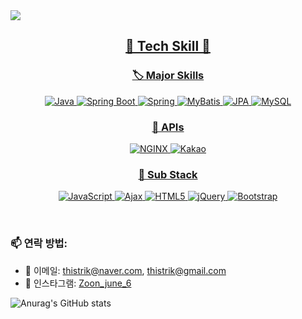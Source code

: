 <img src="https://capsule-render.vercel.app/api?type=waving&color=auto&height=300&section=header&text=Kwon's%20%20github&fontSize=60&animation=fadeIn&fontAlignY=38&desc=Whoever%20knocks%20persistently,%20ends%20by%20entering.&descAlignY=51&descAlign=62">

<p align='center'>
  <a href="#demo">
    <h2 align='center'>🔨 Tech Skill 🔨</h2>
    <h3 align='center'>🏷️ Major Skills</h3>
    <p align='center'>
        <img src="https://img.shields.io/badge/java-007396?style=for-the-badge&logo=java&logoColor=white" alt="Java">
        <img src="https://img.shields.io/badge/Spring%20Boot-6DB33F?style=for-the-badge&logo=Spring Boot&logoColor=white" alt="Spring Boot">
        <img src="https://img.shields.io/badge/Spring-6DB33F?style=for-the-badge&logo=Spring&logoColor=white" alt="Spring">
        <img src="https://img.shields.io/badge/MyBatis-FAAF15?style=for-the-badge&logo=MyBatis&logoColor=white" alt="MyBatis">
        <img src="https://img.shields.io/badge/JPA-007396?style=for-the-badge&logo=Java&logoColor=white" alt="JPA">
        <img src="https://img.shields.io/badge/MySQL-4479A1?style=for-the-badge&logo=MySQL&logoColor=white" alt="MySQL">
    </p>
    <h3 align='center'>🔌 APIs</h3>
    <p align='center'>
        <img src="https://img.shields.io/badge/NGINX-009639?style=for-the-badge&logo=NGINX&logoColor=white" alt="NGINX">
        <img src="https://img.shields.io/badge/Kakao-FFCD00?style=for-the-badge&logo=Kakao&logoColor=black" alt="Kakao">
    </p>
    <h3 align='center'>🧱 Sub Stack</h3>
    <p align='center'>
        <img src="https://img.shields.io/badge/JavaScript-F7DF1E?style=for-the-badge&logo=JavaScript&logoColor=black" alt="JavaScript">
        <img src="https://img.shields.io/badge/Ajax-005C5C?style=for-the-badge&logo=Ajax&logoColor=white" alt="Ajax">
        <img src="https://img.shields.io/badge/HTML5-E34F26?style=for-the-badge&logo=HTML5&logoColor=white" alt="HTML5">
        <img src="https://img.shields.io/badge/jQuery-0769AD?style=for-the-badge&logo=jQuery&logoColor=white" alt="jQuery">
        <img src="https://img.shields.io/badge/bootstrap-7952B3?style=for-the-badge&logo=bootstrap&logoColor=white" alt="Bootstrap">
    </p>
  </a>
</p>

  <br>


### 📫 연락 방법:
- 📧 이메일: thistrik@naver.com, thistrik@gmail.com
- 📸 인스타그램: [Zoon_june_6](https://instagram.com/Zoon_june_6)

![Anurag's GitHub stats](https://github-readme-stats.vercel.app/api?username=kwonjonny&theme=synthwave)

</div>
